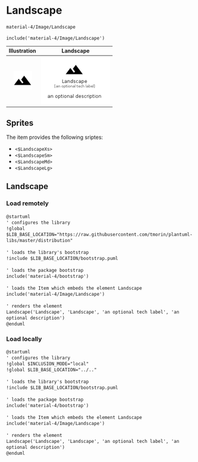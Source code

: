 # Landscape


```text
material-4/Image/Landscape
```

```text
include('material-4/Image/Landscape')
```



| Illustration | Landscape |
| :---: | :---: |
| ![illustration for Illustration](../../material-4/Image/Landscape.png) | ![illustration for Landscape](../../material-4/Image/Landscape.Local.png) |



## Sprites
The item provides the following sriptes:

- `<$LandscapeXs>`
- `<$LandscapeSm>`
- `<$LandscapeMd>`
- `<$LandscapeLg>`





## Landscape

### Load remotely
```plantuml
@startuml
' configures the library
!global $LIB_BASE_LOCATION="https://raw.githubusercontent.com/tmorin/plantuml-libs/master/distribution"

' loads the library's bootstrap
!include $LIB_BASE_LOCATION/bootstrap.puml

' loads the package bootstrap
include('material-4/bootstrap')

' loads the Item which embeds the element Landscape
include('material-4/Image/Landscape')

' renders the element
Landscape('Landscape', 'Landscape', 'an optional tech label', 'an optional description')
@enduml
```

### Load locally
```plantuml
@startuml
' configures the library
!global $INCLUSION_MODE="local"
!global $LIB_BASE_LOCATION="../.."

' loads the library's bootstrap
!include $LIB_BASE_LOCATION/bootstrap.puml

' loads the package bootstrap
include('material-4/bootstrap')

' loads the Item which embeds the element Landscape
include('material-4/Image/Landscape')

' renders the element
Landscape('Landscape', 'Landscape', 'an optional tech label', 'an optional description')
@enduml
```


